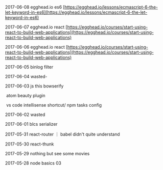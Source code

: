 2017-06-08 egghead.io es6 [https://egghead.io/lessons/ecmascript-6-the-let-keyword-in-es6](https://egghead.io/lessons/ecmascript-6-the-let-keyword-in-es6)

2017-06-07 egghead.io react [https://egghead.io/courses/start-using-react-to-build-web-applications](https://egghead.io/courses/start-using-react-to-build-web-applications)

2017-06-06 egghead.io react [https://egghead.io/courses/start-using-react-to-build-web-applications](https://egghead.io/courses/start-using-react-to-build-web-applications)

2017-06-05 binlog filter

2017-06-04  wasted-

2017-06-03 js this bowserify

​	atom beauty plugin

​	vs code intellisense shortcut/ npm tasks config  

2017-06-02 wasted

2017-06-01 blcs serializer

2017-05-31 react-router ｜ babel  didn't quite understand

2017-05-30 react-thunk

2017-05-29 nothing but see some movies 

2017-05-28 node basics 03



